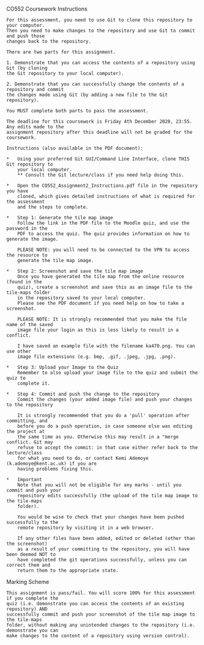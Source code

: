 CO552 Coursework Instructions
~~~~~~~~~~~~~~~~~~~~~~~~~~~~~~~~~~~~~~~~
For this assessment, you need to use Git to clone this repository to your computer.
Then you need to make changes to the repository and use Git to commit and push those 
changes back to the repository.

There are two parts for this assignment.

1. Demonstrate that you can access the contents of a repository using Git (by cloning 
the Git repository to your local computer).

2. Demonstrate that you can successfully change the contents of a repository and commit 
the changes made using Git (by adding a new file to the Git repository).

You MUST complete both parts to pass the assessment.

The deadline for this coursework is Friday 4th December 2020, 23:55. Any edits made to the 
assignment repository after this deadline will not be graded for the coursework.

Instructions (also available in the PDF document):
~~~~~~~~~~~~~~~~~~~~~~~~~~~~~~~~~~~~~~~~~~~~~~~~~~~
	*	Using your preferred Git GUI/Command Line Interface, clone THIS Git repository to 
        your local computer.
		** Consult the Git lecture/class if you need help doing this.

	* 	Open the CO552_Assignment2_Instructions.pdf file in the repository you have 
        cloned, which gives detailed instructions of what is required for the assessment 
        and the steps to complete.

	* 	Step 1: Generate the tile map image
		Follow the link in the PDF file to the Moodle quiz, and use the password in the 
        PDF to access the quiz. The quiz provides information on how to generate the image.
		
		PLEASE NOTE: you will need to be connected to the VPN to access the resource to 
        generate the tile map image.

	*	Step 2: Screenshot and save the tile map image
		Once you have generated the tile map from the online resource (found in the 
        quiz), create a screenshot and save this as an image file to the tile-maps folder
        in the repository saved to your local computer. 
        Please see the PDF document if you need help on how to take a screenshot.
		
		PLEASE NOTE: It is strongly recommended that you make the file name of the saved 
        image file your login as this is less likely to result in a conflict.

        I have saved an example file with the filename ka470.png. You can use other 
        image file extensions (e.g. bmp, .gif, .jpeg, .jpg, .png).
        
	*	Step 3: Upload your Image to the Quiz
		Remember to also upload your image file to the quiz and submit the quiz to 
        complete it.
	
	*	Step 4: Commit and push the change to the repository
		Commit the changes (your added image file) and push your changes to the repository
		
		It is strongly recommended that you do a 'pull' operation after committing, and 
        before you do a push operation, in case someone else was editing the project at 
        the same time as you. Otherwise this may result in a "merge conflict. Git may 
        refuse to accept the commit: in that case either refer back to the lecture/class 
        for what you need to do, or contact Kemi Ademoye (k.ademoye@kent.ac.uk) if you are 
        having problems fixing this.
	
	*	Important
		Note that you will not be eligible for any marks - until you commit and push your 
        repository edits successfully (the upload of the tile map image to the tile-maps 
        folder).

		You would be wise to check that your changes have been pushed successfully to the 
        remote repository by visiting it in a web browser. 
		
		If any other files have been added, edited or deleted (other than the screenshot) 
        as a result of your committing to the repository, you will have been deemed NOT to 
        have completed the git operations successfully, unless you can correct them and 
        return them to the appropriate state.

	
Marking Scheme
~~~~~~~~~~~~~~~~
This assignment is pass/fail. You will score 100% for this assessment if you complete the 
quiz (i.e. demonstrate you can access the contents of an existing repository) AND 
successfully commit and push your screenshot of the tile map image to the tile-maps 
folder, without making any unintended changes to the repository (i.e. demonstrate you can 
make changes to the content of a repository using version control).

